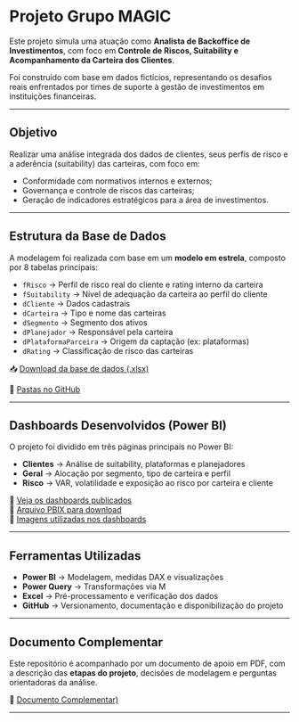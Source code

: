 # Projeto Grupo MAGIC

Este projeto simula uma atuação como **Analista de Backoffice de Investimentos**, com foco em **Controle de Riscos, Suitability e Acompanhamento da Carteira dos Clientes**.

Foi construído com base em dados fictícios, representando os desafios reais enfrentados por times de suporte à gestão de investimentos em instituições financeiras.

---

## Objetivo

Realizar uma análise integrada dos dados de clientes, seus perfis de risco e a aderência (suitability) das carteiras, com foco em:

- Conformidade com normativos internos e externos;
- Governança e controle de riscos das carteiras;
- Geração de indicadores estratégicos para a área de investimentos.

---

## Estrutura da Base de Dados

A modelagem foi realizada com base em um **modelo em estrela**, composto por 8 tabelas principais:

- `fRisco` → Perfil de risco real do cliente e rating interno da carteira  
- `fSuitability` → Nível de adequação da carteira ao perfil do cliente  
- `dCliente` → Dados cadastrais  
- `dCarteira` → Tipo e nome das carteiras  
- `dSegmento` → Segmento dos ativos  
- `dPlanejador` → Responsável pela carteira  
- `dPlataformaParceira` → Origem da captação (ex: plataformas)  
- `dRating` → Classificação de risco das carteiras  

📥 [Download da base de dados (.xlsx)](https://docs.google.com/spreadsheets/d/1LgjHdjAOWsrUtkssDc-S3VOLN4c795Lg/edit?usp=sharing) 

📁 [Pastas no GitHub](https://github.com/bs-jamile/projeto-magic/tree/main/base_dados)

---

## Dashboards Desenvolvidos (Power BI)

O projeto foi dividido em três páginas principais no Power BI:

- **Clientes** → Análise de suitability, plataformas e planejadores  
- **Geral** → Alocação por segmento, tipo de carteira e perfil  
- **Risco** → VAR, volatilidade e exposição ao risco por carteira e cliente  

📌 [Veja os dashboards publicados](https://app.powerbi.com/view?r=eyJrIjoiYzliNWZlNzctNmFiMy00NTc2LTgxNzctNzQwYzg4NDhmZDJiIiwidCI6ImFhNTU0OTc3LTgyOTItNDg0ZS05MjZlLTM1MTMzMGE1M2I4MCJ9)  
📁 [Arquivo PBIX para download](https://github.com/bs-jamile/projeto-magic/tree/main/pbi)  
📁 [Imagens utilizadas nos dashboards](https://github.com/bs-jamile/projeto-magic/tree/main/pbi/imgs_pbi)

---

## Ferramentas Utilizadas

- **Power BI** → Modelagem, medidas DAX e visualizações  
- **Power Query** → Transformações via M  
- **Excel** → Pré-processamento e verificação dos dados  
- **GitHub** → Versionamento, documentação e disponibilização do projeto  

---

## Documento Complementar

Este repositório é acompanhado por um documento de apoio em PDF, com a descrição das **etapas do projeto**, decisões de modelagem e perguntas orientadoras da análise.

📄 [Documento Complementar)](https://github.com/bs-jamile/projeto-magic/blob/main/documento_complementar.pdf)

---

